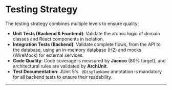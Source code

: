 # Testing Strategy

The testing strategy combines multiple levels to ensure quality:

  * **Unit Tests (Backend & Frontend)**: Validate the atomic logic of domain classes and React components in isolation.
  * **Integration Tests (Backend)**: Validate complete flows, from the API to the database, using an in-memory database (H2) and mocks (WireMock) for external services.
  * **Code Quality**: Code coverage is measured by **Jacoco** (80% target), and architectural rules are validated by **ArchUnit**.
  * **Test Documentation**: JUnit 5's ` @DisplayName` annotation is mandatory for all backend tests to ensure their readability.

----- 
